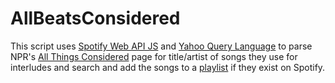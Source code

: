 # AllBeatsConsidered

This script uses [Spotify Web API JS](https://github.com/JMPerez/spotify-web-api-js) and [Yahoo Query Language](https://developer.yahoo.com/yql/console/) to parse NPR's [All Things Considered](http://www.npr.org/programs/all-things-considered/) page for title/artist of songs they use for interludes and search and add the songs to a [playlist](https://play.spotify.com/user/12127460245/playlist/1qO3XzZcwh74JaZ2aQfBNc) if they exist on Spotify.
